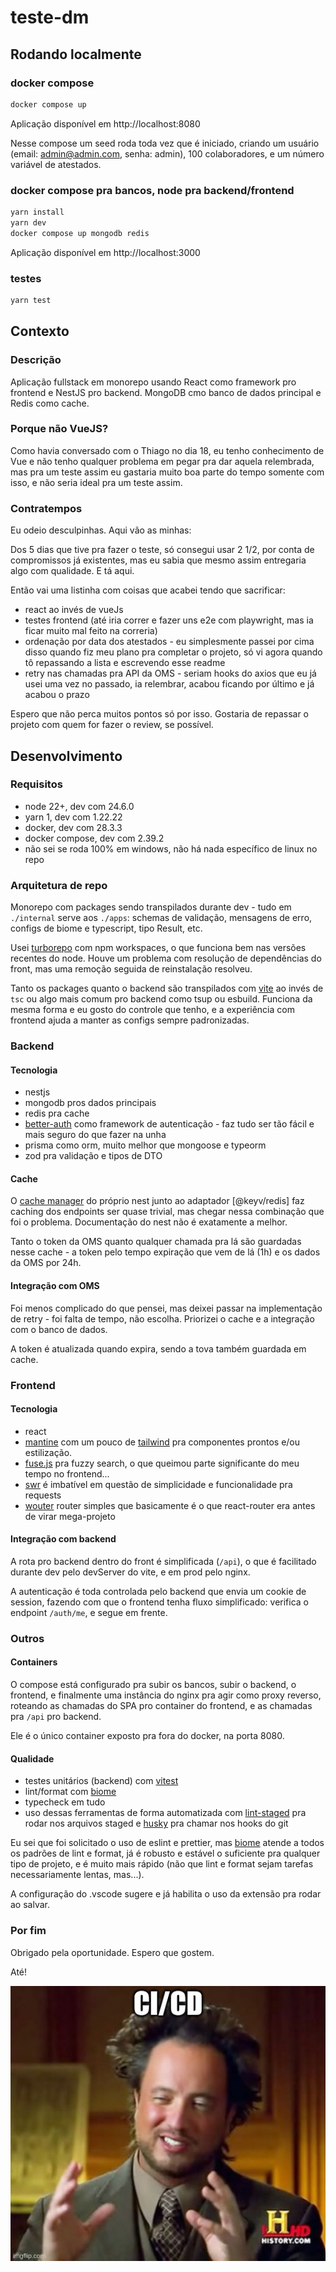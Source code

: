 # teste-dm

## Rodando localmente

### docker compose

```bash
docker compose up
```

Aplicação disponível em http://localhost:8080

Nesse compose um seed roda toda vez que é iniciado, criando um usuário (email: admin@admin.com, senha: admin), 100 colaboradores, e um número variável de atestados.

### docker compose pra bancos, node pra backend/frontend

```bash
yarn install
yarn dev
docker compose up mongodb redis
```

Aplicação disponível em http://localhost:3000

### testes

```bash
yarn test
```

## Contexto

### Descrição

Aplicação fullstack em monorepo usando React como framework pro frontend e NestJS pro backend. MongoDB cmo banco de dados principal e Redis como cache.

### Porque não VueJS?

Como havia conversado com o Thiago no dia 18, eu tenho conhecimento de Vue e não tenho qualquer problema em pegar pra dar aquela relembrada, mas pra um teste assim eu gastaria muito boa parte do tempo somente com isso, e não seria ideal pra um teste assim.

### Contratempos

Eu odeio desculpinhas. Aqui vão as minhas:

Dos 5 dias que tive pra fazer o teste, só consegui usar 2 1/2, por conta de compromissos já existentes, mas eu sabia que mesmo assim entregaria algo com qualidade. E tá aqui.

Então vai uma listinha com coisas que acabei tendo que sacrificar:

- react ao invés de vueJs
- testes frontend (até iria correr e fazer uns e2e com playwright, mas ia ficar muito mal feito na correria)
- ordenação por data dos atestados - eu simplesmente passei por cima disso quando fiz meu plano pra completar o projeto, só vi agora quando tô repassando a lista e escrevendo esse readme
- retry nas chamadas pra API da OMS - seriam hooks do axios que eu já usei uma vez no passado, ia relembrar, acabou ficando por último e já acabou o prazo

Espero que não perca muitos pontos só por isso. Gostaria de repassar o projeto com quem for fazer o review, se possível.

## Desenvolvimento

### Requisitos

- node 22+, dev com 24.6.0
- yarn 1, dev com 1.22.22
- docker, dev com 28.3.3
- docker compose, dev com 2.39.2
- não sei se roda 100% em windows, não há nada específico de linux no repo

### Arquitetura de repo

Monorepo com packages sendo transpilados durante dev - tudo em `./internal` serve aos `./apps`: schemas de validação, mensagens de erro, configs de biome e typescript, tipo Result, etc.

Usei [turborepo](https://github.com/vercel/turborepo) com npm workspaces, o que funciona bem nas versões recentes do node. Houve um problema com resolução de dependências do front, mas uma remoção seguida de reinstalação resolveu.

Tanto os packages quanto o backend são transpilados com [vite](https://github.com/vitejs/vite) ao invés de `tsc` ou algo mais comum pro backend como tsup ou esbuild. Funciona da mesma forma e eu gosto do controle que tenho, e a experiência com frontend ajuda a manter as configs sempre padronizadas.

### Backend

#### Tecnologia

- nestjs
- mongodb pros dados principais
- redis pra cache
- [better-auth](https://github.com/better-auth/better-auth) como framework de autenticação - faz tudo ser tão fácil e mais seguro do que fazer na unha
- prisma como orm, muito melhor que mongoose e typeorm
- zod pra validação e tipos de DTO

#### Cache

O [cache manager](https://docs.nestjs.com/techniques/caching) do próprio nest junto ao adaptador [@keyv/redis] faz caching dos endpoints ser quase trivial, mas chegar nessa combinação que foi o problema. Documentação do nest não é exatamente a melhor.

Tanto o token da OMS quanto qualquer chamada pra lá são guardadas nesse cache - a token pelo tempo expiração que vem de lá (1h) e os dados da OMS por 24h.

#### Integração com OMS

Foi menos complicado do que pensei, mas deixei passar na implementação de retry - foi falta de tempo, não escolha. Priorizei o cache e a integração com o banco de dados.

A token é atualizada quando expira, sendo a tova também guardada em cache.

### Frontend

#### Tecnologia

- react
- [mantine](https://github.com/mantinedev/mantine) com um pouco de [tailwind](https://github.com/tailwindlabs/tailwindcss) pra componentes prontos e/ou estilização.
- [fuse.js](https://github.com/krisk/fuse) pra fuzzy search, o que queimou parte significante do meu tempo no frontend...
- [swr](https://github.com/vercel/swr) é imbatível em questão de simplicidade e funcionalidade pra requests
- [wouter](https://github.com/molefrog/wouter) router simples que basicamente é o que react-router era antes de virar mega-projeto

#### Integração com backend

A rota pro backend dentro do front é simplificada (`/api`), o que é facilitado durante dev pelo devServer do vite, e em prod pelo nginx.

A autenticação é toda controlada pelo backend que envia um cookie de session, fazendo com que o frontend tenha fluxo simplificado: verifica o endpoint `/auth/me`, e segue em frente.

### Outros

#### Containers

O compose está configurado pra subir os bancos, subir o backend, o frontend, e finalmente uma instância do nginx pra agir como proxy reverso, roteando as chamadas do SPA pro container do frontend, e as chamadas pra `/api` pro backend.

Ele é o único container exposto pra fora do docker, na porta 8080.

#### Qualidade

- testes unitários (backend) com [vitest](https://github.com/vitest-dev/vitest)
- lint/format com [biome](https://github.com/biomejs/biome)
- typecheck em tudo
- uso dessas ferramentas de forma automatizada com [lint-staged](https://github.com/lint-staged/lint-staged) pra rodar nos arquivos staged e [husky](https://github.com/typicode/husky) pra chamar nos hooks do git

Eu sei que foi solicitado o uso de eslint e prettier, mas [biome](https://biomejs.dev) atende a todos os padrões de lint e format, já é robusto e estável o suficiente pra qualquer tipo de projeto, e é muito mais rápido (não que lint e format sejam tarefas necessariamente lentas, mas...).

A configuração do .vscode sugere e já habilita o uso da extensão pra rodar ao salvar.

### Por fim

Obrigado pela oportunidade. Espero que gostem.

Até!

![CI/CD](./cicd.jpg)
